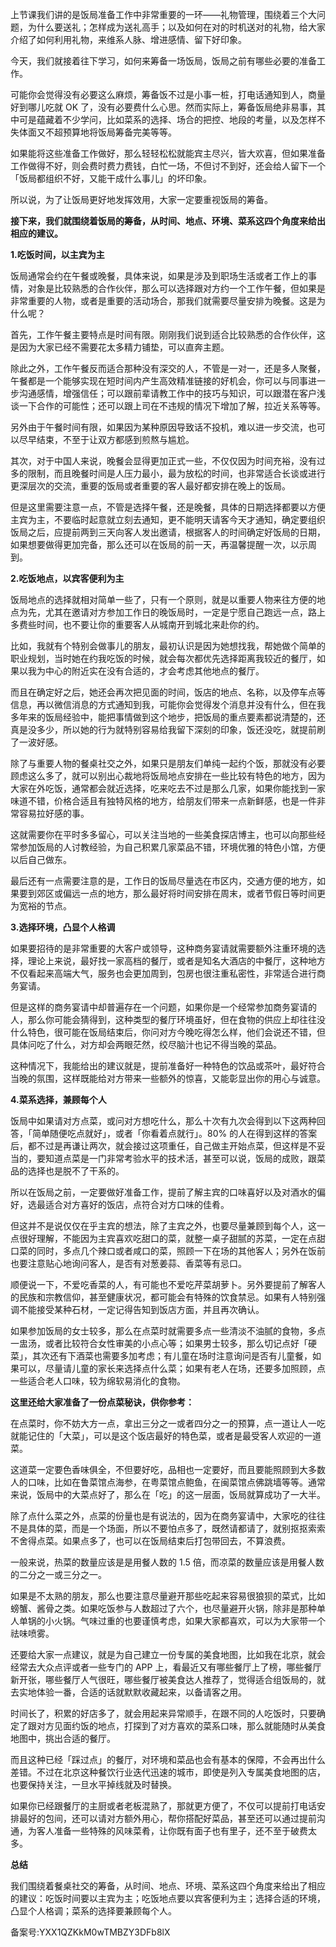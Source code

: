 上节课我们讲的是饭局准备工作中非常重要的一环——礼物管理，围绕着三个大问题，为什么要送礼；怎样成为送礼高手；以及如何在对的时机送对的礼物，给大家介绍了如何利用礼物，来维系人脉、增进感情、留下好印象。

今天，我们就接着往下学习，如何来筹备一场饭局，饭局之前有哪些必要的准备工作。

可能你会觉得没有必要这么麻烦，筹备饭不过是小事一桩，打电话通知到人，商量好到哪儿吃就 OK 了，没有必要费什么心思。然而实际上，筹备饭局绝非易事，其中可是蕴藏着不少学问，比如菜系的选择、场合的把控、地段的考量，以及怎样不失体面又不超预算地将饭局筹备完美等等。

如果能将这些准备工作做好，那么轻轻松松就能宾主尽兴，皆大欢喜，但如果准备工作做得不好，则会费时费力费钱，白忙一场，不但讨不到好，还会给人留下一个「饭局都组织不好，又能干成什么事儿」的坏印象。

所以说，为了让饭局更好地发挥效用，大家一定要重视饭局的筹备。

**接下来，我们就围绕着饭局的筹备，从时间、地点、环境、菜系这四个角度来给出相应的建议。**

**1.吃饭时间，以主宾为主**

饭局通常会约在午餐或晚餐，具体来说，如果是涉及到职场生活或者工作上的事情，对象是比较熟悉的合作伙伴，那么可以选择跟对方约一个工作午餐，但如果是非常重要的人物，或者是重要的活动场合，那我们就需要尽量安排为晚餐。这是为什么呢？

首先，工作午餐主要特点是时间有限。刚刚我们说到适合比较熟悉的合作伙伴，这是因为大家已经不需要花太多精力铺垫，可以直奔主题。

除此之外，工作午餐反而适合那种没有深交的人，不管是一对一，还是多人聚餐，午餐都是一个能够实现在短时间内产生高效精准链接的好机会，你可以与同事进一步沟通感情，增强信任；可以跟前辈请教工作中的技巧与知识，可以跟潜在客户浅谈一下合作的可能性；还可以跟上司在不违规的情况下增加了解，拉近关系等等。

另外由于午餐时间有限，如果因为某种原因导致话不投机，难以进一步交流，也可以尽早结束，不至于让双方都感到煎熬与尴尬。

其次，对于中国人来说，晚餐会显得更加正式一些，不仅仅因为时间充裕，没有过多的限制，而且晚餐时间是人压力最小，最为放松的时间，也非常适合长谈或进行更深层次的交流，重要的饭局或者重要的客人最好都安排在晚上的饭局。

但是这里需要注意一点，不管是选择午餐，还是晚餐，具体的日期选择都要以方便主宾为主，不要临时起意就立刻去通知，更不能明天请客今天才通知，确定要组织饭局之后，应提前两到三天向客人发出邀请，根据客人的时间确定好饭局的日期，如果想要做得更加完备，那么还可以在饭局的前一天，再温馨提醒一次，以示周到。

**2.吃饭地点，以宾客便利为主**

饭局地点的选择就相对简单一些了，只有一个原则，就是以重要人物来往方便的地点为先，尤其在邀请对方参加工作日的晚饭局时，一定是宁愿自己跑远一点，路上多费些时间，也不要让你的重要客人从城南开到城北来赴你的约。

比如，我就有个特别会做事儿的朋友，最初认识是因为她想找我，帮她做个简单的职业规划，当时她在约我吃饭的时候，就会每次都优先选择距离我较近的餐厅，如果以我为中心的附近实在没有合适的，才会考虑其他地点的餐厅。

而且在确定好之后，她还会再次把见面的时间，饭店的地点、名称，以及停车点等信息，再以微信消息的方式通知到我，可能你会觉得发个消息并没有什么，但在我多年来的饭局经验中，能把事情做到这个地步，把饭局的重点要素都说清楚的，还真是没多少，所以她的行为就特别容易给我留下深刻的印象，饭还没吃，就提前刷了一波好感。

除了与重要人物的餐桌社交之外，如果只是朋友们单纯一起约个饭，那就没有必要顾虑这么多了，就可以别出心裁地将饭局地点安排在一些比较有特色的地方，因为大家在外吃饭，通常都会就近选择，吃来吃去不过是那么几家，如果你能找到一家味道不错，价格合适且有独特风格的地方，给朋友们带来一点新鲜感，也是一件非常容易拉好感的事。

这就需要你在平时多多留心，可以关注当地的一些美食探店博主，也可以向那些经常参加饭局的人讨教经验，为自己积累几家菜品不错，环境优雅的特色小馆，方便以后自己做东。

最后还有一点需要注意的是，工作日的饭局尽量选在市区内，交通方便的地方，如果要到郊区或偏远一点的地方，那么最好将时间安排在周末，或者节假日等时间更为宽裕的节点。

**3.选择环境，凸显个人格调**

如果要招待的是非常重要的大客户或领导，这种商务宴请就需要额外注重环境的选择，理论上来说，最好找一家高档的餐厅，或者是知名大酒店的中餐厅，这种地方不仅看起来高端大气，服务也会更加周到，包房也很注重私密性，非常适合进行商务宴请。

但是这样的商务宴请中却普遍存在一个问题，如果你是一个经常参加商务宴请的人，那么你可能会猜得到，这种类型的餐厅环境虽好，但在食物的供应上却往往没什么特色，很可能在饭局结束后，你问对方今晚吃得怎么样，他们会说还不错，但具体问吃了什么，对方却会两眼茫然，绞尽脑汁也记不得当晚的菜品。

这种情况下，我能给出的建议就是，提前准备好一种特色的饮品或茶叶，最好符合当晚的氛围，这样既能给对方带来一些额外的惊喜，又能彰显出你的用心与诚意。

**4.菜系选择，兼顾每个人**

饭局中如果请对方点菜，或问对方想吃什么，那么十次有九次会得到以下这两种回答，「简单随便吃点就好」，或者「你看着点就行」。80\% 的人在得到这样的答案后，都不过是再谦让两次，就会接过这项重任，自己做主开始点菜，但这样是不妥当的，要知道点菜是一门非常考验水平的技术活，甚至可以说，饭局的成败，跟菜品的选择也是脱不了干系的。

所以在饭局之前，一定要做好准备工作，提前了解主宾的口味喜好以及对酒水的偏好，选最适合对方喜好的饭店，点符合对方口味的佳肴。

但这并不是说仅仅在乎主宾的想法，除了主宾之外，也要尽量兼顾到每个人，这一点很好理解，不能因为主宾喜欢吃甜口的菜，就整一桌子甜腻的苏菜，一定在点甜口菜的同时，多点几个辣口或者咸口的菜，照顾一下在场的其他客人；另外在饭前也要注意贴心地询问客人，是否有对葱姜蒜、香菜等有忌口。

顺便说一下，不爱吃香菜的人，有可能也不爱吃芹菜胡萝卜。另外要提前了解客人的民族和宗教信仰，甚至健康状况，都可能会有特殊的饮食禁忌。如果有人特别强调不能接受某种石材，一定记得告知到饭店方面，并且再次确认。

如果参加饭局的女士较多，那么在点菜时就需要多点一些清淡不油腻的食物，多点一盅汤，或者比较符合女性审美的小点心等；如果男士较多，那么切记点好「硬菜」，其次还有下酒菜也需要多加考虑；有儿童在场时注意询问是否有儿童餐，如果可以，尽量请儿童的家长来选择点什么菜；如果有老人在场，还要多加照顾，点一些适合老人口味，较为绵软易消化的食物。

**这里还给大家准备了一份点菜秘诀，供你参考：**

在点菜时，你不妨大方一点，拿出三分之一或者四分之一的预算，点一道让人一吃就能记住的「大菜」，可以是这个饭店最好的特色菜，或者是最受客人欢迎的一道菜。

这道菜一定要色香味俱全，不但要好吃，品相也一定要好，而且要能照顾到大多数人的口味，比如在鲁菜馆点海参，在粤菜馆点鲍鱼，在闽菜馆点佛跳墙等等。通常来说，饭局中的大菜点好了，那么在「吃」的这一层面，饭局就算成功了一大半。

除了点什么菜之外，点菜的份量也是有说法的，因为在商务宴请中，大家吃的往往不是具体的菜，而是一个场面，所以不要怕点多了，既然请都请了，就别抠抠索索不舍得点菜。如果点多了，也可以在饭局结束后打包带回去，不算浪费。

一般来说，热菜的数量应该是是用餐人数的 1.5 倍，而凉菜的数量应该是用餐人数的二分之一或三分之一。

如果是不太熟的朋友，那么也要注意尽量避开那些吃起来容易很狼狈的菜式，比如螃蟹、酱骨之类。如果吃饭参与人数超过了六个，也尽量避开火锅，除非是那种单人单锅的小火锅。气味过重的也要谨慎考虑，如果大家都喜欢，可以为大家带一个祛味喷雾。

还要给大家一点建议，就是为自己建立一份专属的美食地图，比如我在北京，就会经常去大众点评或者一些专门的 APP 上，看最近又有哪些餐厅上了榜，哪些餐厅新开张，哪些餐厅人气很旺，哪些餐厅被美食达人推荐了，觉得适合组饭局的，就去实地体验一番，合适的话就默默收藏起来，以备请客之用。

时间长了，积累的好店多了，就会用起来异常顺手，在跟不同的人吃饭时，只要确定了跟对方见面约饭的地点，打探到了对方喜欢的菜系口味，那么就能随时从美食地图中，挑出合适的餐厅。

而且这种已经「踩过点」的餐厅，对环境和菜品也会有基本的保障，不会再出什么差错。不过在北京这种餐饮行业迭代迅速的城市，即使是列入专属美食地图的店，也要保持关注，一旦水平掉线就及时替换。

如果你已经跟餐厅的主厨或者老板混熟了，那就更方便了，不仅可以提前打电话安排最好的包间，还可以请对方额外用心，帮你搭配好菜品，甚至还可以通过提前沟通，为客人准备一些特殊的风味菜肴，让你既有面子也有里子，还不至于破费太多。

**总结**

我们围绕着餐桌社交的筹备，从时间、地点、环境、菜系这四个角度来给出了相应的建议：吃饭时间要以主宾为主；吃饭地点要以宾客便利为主；选择合适的环境，凸显个人格调；菜系的选择要兼顾每个人。

备案号:YXX1QZKkM0wTMBZY3DFb8lX